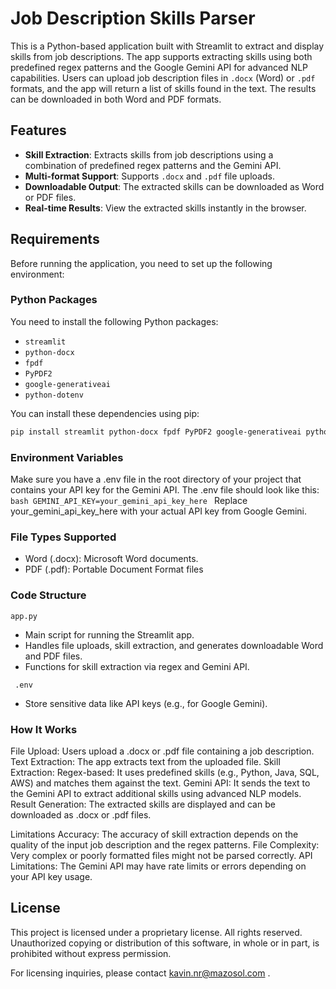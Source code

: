 # Job Description Skills Parser

This is a Python-based application built with Streamlit to extract and display skills from job descriptions. The app supports extracting skills using both predefined regex patterns and the Google Gemini API for advanced NLP capabilities. Users can upload job description files in `.docx` (Word) or `.pdf` formats, and the app will return a list of skills found in the text. The results can be downloaded in both Word and PDF formats.

## Features

- **Skill Extraction**: Extracts skills from job descriptions using a combination of predefined regex patterns and the Gemini API.
- **Multi-format Support**: Supports `.docx` and `.pdf` file uploads.
- **Downloadable Output**: The extracted skills can be downloaded as Word or PDF files.
- **Real-time Results**: View the extracted skills instantly in the browser.

## Requirements

Before running the application, you need to set up the following environment:

### Python Packages
You need to install the following Python packages:

- `streamlit`
- `python-docx`
- `fpdf`
- `PyPDF2`
- `google-generativeai`
- `python-dotenv`

You can install these dependencies using pip:

```bash
pip install streamlit python-docx fpdf PyPDF2 google-generativeai python-dotenv
```

### Environment Variables
Make sure you have a .env file in the root directory of your project that contains your API key for the Gemini API. The .env file should look like this:
```bash GEMINI_API_KEY=your_gemini_api_key_here ```
Replace your_gemini_api_key_here with your actual API key from Google Gemini.

### File Types Supported
- Word (.docx): Microsoft Word documents.
- PDF (.pdf): Portable Document Format files

### Code Structure
```app.py```
- Main script for running the Streamlit app.
- Handles file uploads, skill extraction, and generates downloadable Word and PDF files.
- Functions for skill extraction via regex and Gemini API.
  
``` .env```
- Store sensitive data like API keys (e.g., for Google Gemini).

### How It Works
File Upload: Users upload a .docx or .pdf file containing a job description.
Text Extraction: The app extracts text from the uploaded file.
Skill Extraction:
Regex-based: It uses predefined skills (e.g., Python, Java, SQL, AWS) and matches them against the text.
Gemini API: It sends the text to the Gemini API to extract additional skills using advanced NLP models.
Result Generation: The extracted skills are displayed and can be downloaded as .docx or .pdf files.


Limitations
Accuracy: The accuracy of skill extraction depends on the quality of the input job description and the regex patterns.
File Complexity: Very complex or poorly formatted files might not be parsed correctly.
API Limitations: The Gemini API may have rate limits or errors depending on your API key usage.

## License
This project is licensed under a proprietary license. All rights reserved. Unauthorized copying or distribution of this software, in whole or in part, is prohibited without express permission.

For licensing inquiries, please contact kavin.nr@mazosol.com . 
